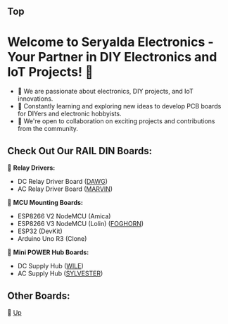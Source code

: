 ## Top
# Welcome to Seryalda Electronics - Your Partner in DIY Electronics and IoT Projects! 👋

- 👀 We are passionate about electronics, DIY projects, and IoT innovations.
- 🌱 Constantly learning and exploring new ideas to develop PCB boards for DIYers and electronic hobbyists.
- 🤝 We're open to collaboration on exciting projects and contributions from the community.

## Check Out Our RAIL DIN Boards:

🔌 **Relay Drivers:** 
  - DC Relay Driver Board ([DAWG](https://github.com/seryalda/dawg))
  - AC Relay Driver Board ([MARVIN](https://github.com/seryalda/marvin))

🌟 **MCU Mounting Boards:**
  - ESP8266 V2 NodeMCU (Amica)
  - ESP8266 V3 NodeMCU (Lolin) ([FOGHORN](https://github.com/seryalda/foghorn))
  - ESP32 (DevKit)
  - Arduino Uno R3 (Clone)

🔋 **Mini POWER Hub Boards:**
  - DC Supply Hub ([WILE](https://github.com/seryalda/wile))
  - AC Supply Hub ([SYLVESTER](https://github.com/seryalda/sylvester))

## Other Boards:

🔗 [Up](#top)

<!--

1. **Integrated Circuits (IC)**
2. **Microcontrollers**
3. **Transformers**
4. **Batteries**
5. **Fuses**
6. **Relays**
7. **Switches**
8. **Motors**
9. **Circuit Breakers**
10. **Terminals and Connectors**
11. **Resistors**
12. **Capacitors**
13. **Inductive Components (Including Transformers)**
14. **Piezoelectric Devices (Crystals, Resonators)**
15. **Diodes**
16. **Transistors**
17. **Electrical Wires & Power Cables**
18. **Solar Cells**
19. **Light Emitting Diodes (LEDs)**
20. **Digital and Analog Sensors**
21. **Current Sensors**
22. **Voltage Sensors**
23. **Voltage Meters**
24. **Current Meters**
25. **Printed Circuit Boards**
26. **RAIL DIN PCB Boards for Power Supplies**
27. **RAIL DIN PCB Boards for Power Distribution**
28. **RAIL DIN PCB Boards for Relay Switching**
29. **RAIL DIN PCB Boards for Mounting Microcontrollers**
30. **RAIL DIN PCB Boards for Interfacing with Sensors**
31. **RAIL DIN PCB Boards for Interfacing with Computers**

-->
